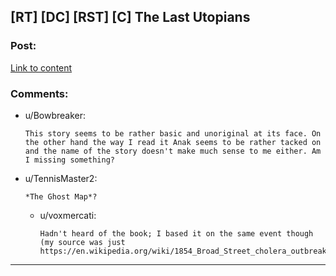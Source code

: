 ## [RT] [DC] [RST] [C] The Last Utopians

### Post:

[Link to content](https://voxmercati.com/2016/04/29/the-last-utopians/)

### Comments:

- u/Bowbreaker:
  ```
  This story seems to be rather basic and unoriginal at its face. On the other hand the way I read it Anak seems to be rather tacked on and the name of the story doesn't make much sense to me either. Am I missing something?
  ```

- u/TennisMaster2:
  ```
  *The Ghost Map*?
  ```

  - u/voxmercati:
    ```
    Hadn't heard of the book; I based it on the same event though (my source was just https://en.wikipedia.org/wiki/1854_Broad_Street_cholera_outbreak)
    ```

---

